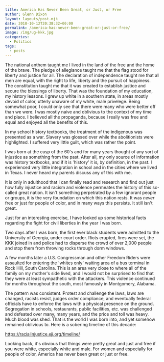 ```yaml
---
title: America Has Never Been Great, or Just, or Free
author: Glenn Dixon
layout: layouts/post.njk
date: 2018-10-12T20:38:32+00:00
permalink: /america-has-never-been-great-or-just-or-free/
image: /img/ug-kkk.jpg
categories:
  - Politics
tags:
  - posts
---
```

The national anthem taught me I lived in the land of the free and the home of the brave. The pledge of allegiance taught me that the flag stood for liberty and justice for all. The declaration of independence taught me that all men are equal, with the right to life, liberty and the pursuit of happiness. The constitution taught me that it was created to establish justice and secure the blessings of liberty. That was the foundation of my education, my history lessons. I grew up white in a southern state, in areas mostly devoid of color, utterly unaware of my white, male privelege. Being somewhat poor, I could only see that there were many who were better off than we were. I was mostly naive and oblivious to the context of my time and place. I believed all the propaganda, because I really was free and equal and enjoyed all the benefits of this.

<!-- excerpt -->
In my school history textbooks, the treatment of the indigenous was presented as a war. Slavery was glossed over while the abolitionists were highlighted. I suffered very little guilt, which was rather the point.

I was born at the cusp of the 60's and for many years thought of any sort of injustice as something from the past. After all, my only source of information was history textbooks, and if it is 'history' it is, by definition, in the past. I experienced very little integration in school and in the cities where we lived in Texas. I never heard my parents discuss any of this with me.

It is only in adulthood that I can finally read and research and find out just how fully injustice and racism and violence permeates the history of this so-called great nation. It isn't something perpetrated by a few ignorant people or groups, it is the very foundation on which this nation rests. It was _never_ free or just for people of color, and in many ways this persists. It still isn't great.

Just for an interesting exercise, I have looked up some historical facts regarding the fight for civil liberties in the year I was born.

Two days after I was born, the first ever black students were admitted to the University of Georgia, under court order. Riots erupted, fires were set, the KKK joined in and police had to disperse the crowd of over 2,000 people and stop them from throwing rocks through dorm windows.

A few months later a U.S. Congressman and other Freedom Riders were assaulted for entering the 'whites only' waiting area of a bus terminal in Rock Hill, South Carolina. This is an area very close to where all of the family on my mother's side lived, and I would not be surprised to find that they were at least sympathetic with the attackers. This violence continued for months throughout the south, most famously in Montgomery, Alabama.

The pattern was consistent. Protest and challenge the laws, laws are changed, racists resist, judges order compliance, and eventually federal officials have to enforce the laws with a physical presence on the ground. Segregation in schools, restaurants, public facilities, etc. was challenged and defeated over many, many years, and the price and toll was heavy. Much blood was shed. That is the world I was born into, and yet somehow remained oblivious to. Here is a sobering timeline of this decade:

https://racialinjustice.eji.org/timeline/

Looking back, it's obvious that things were pretty great and just and free if you were white, especially white and male. For women and especially for people of color, America has never been great or just or free.